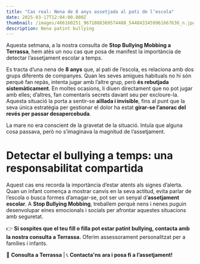 ```yaml
---
title: "Cas real: Nena de 8 anys assetjada al pati de l’escola"
date: 2025-03-17T12:04:00.000Z
thumbnail: /images/466160251_9671088369574488_5448433459961667636_n.jpg
description: Nena patint bullying
---
```

Aquesta setmana, a la nostra consulta de **Stop Bullying Mobbing a Terrassa**, hem atès un nou cas que posa de manifest la importància de detectar l’assetjament escolar a temps.

Es tracta d’una nena de **8 anys** que, al pati de l’escola, es relaciona amb dos grups diferents de companyes. Quan les seves amigues habituals no hi són perquè fan repàs, intenta jugar amb l’altre grup, però **és rebutjada sistemàticament**. En moltes ocasions, li diuen directament que no pot jugar amb elles; d’altres, fan comentaris secrets davant seu per excloure-la. Aquesta situació la porta a sentir-se **aïllada i invisible**, fins al punt que la seva única estratègia per gestionar el dolor ha estat **girar-se l’anorac del revés per passar desapercebuda**.

La mare no era conscient de la gravetat de la situació. Intuïa que alguna cosa passava, però no s’imaginava la magnitud de l’assetjament.

# **Detectar el bullying a temps: una responsabilitat compartida**

Aquest cas ens recorda la importància d’estar atents als signes d’alerta. Quan un infant comença a mostrar canvis en la seva actitud, evita parlar de l’escola o busca formes d’amagar-se, pot ser un senyal d’**assetjament escolar**. A **Stop Bullying Mobbing**, treballem perquè nens i nenes puguin desenvolupar eines emocionals i socials per afrontar aquestes situacions amb seguretat.

👉 **Si sospites que el teu fill o filla pot estar patint bullying, contacta amb la nostra consulta a Terrassa.** Oferim assessorament personalitzat per a famílies i infants.

📍 **Consulta a Terrassa** | 📞 **Contacta'ns ara i posa fi a l’assetjament!**
